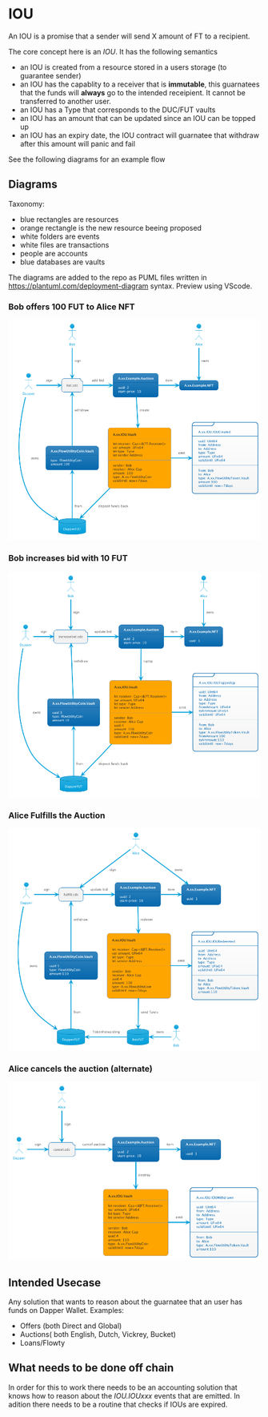 # IOU

An IOU is a promise that a sender will send X amount of FT to a recipient.  

The core concept here is an *IOU*. It has the following semantics
 - an IOU is created from a resource stored in a users storage (to guarantee sender)
 - an IOU has the capablity to a receiver that is **immutable**, this guarnatees that the funds will **always** go to the intended receipient. It cannot be transferred to another user.
 - an IOU has a Type that corresponds to the DUC/FUT vaults
 - an IOU has an amount that can be updated since an IOU can be topped up
 - an IOU has an expiry date, the IOU contract will guarnatee that withdraw after this amount will panic and fail

See the following diagrams for an example flow
## Diagrams

Taxonomy:
 - blue rectangles are resources
 - orange rectangle is the new resource beeing proposed
 - white folders are events
 - white files are transactions
 - people are accounts
 - blue databases are vaults

The diagrams are added to the repo as PUML files written in https://plantuml.com/deployment-diagram syntax. Preview using VScode.

### Bob offers 100 FUT to Alice NFT
![bid](out/bid/bid.png)

### Bob increases bid with 10 FUT
![increaseBid](out/increaseBid/increaseBid.png)

### Alice Fulfills the Auction
![fulfill](out/fulfillBid/fulfillBid.png)

### Alice cancels the auction (alternate)
![cancel](out/cancelBid/cancelBid.png)

## Intended Usecase

Any solution that wants to reason about the guarnatee that an user has funds on Dapper Wallet. 
Examples:
 - Offers (both Direct and Global)
 - Auctions( both English, Dutch, Vickrey, Bucket)
 - Loans/Flowty
 
 ## What needs to be done off chain
 
 In order for this to work there needs to be an accounting solution that knows how to reason about the *IOU.IOUxxx* events that are emitted. 
 In adition there needs to be a routine that checks if IOUs are expired.
 
